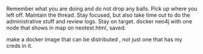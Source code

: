 Remember what you are doing and do not drop any balls. Pick up where you left off. Maintain the thread.
Stay focused, but also take time out to do the administrative stuff and review logs. Stay on target.
docker neo4j with one node that shows in map on neotest.html, saved.

make a docker image that can be distributed , not just one that has my creds in it.
